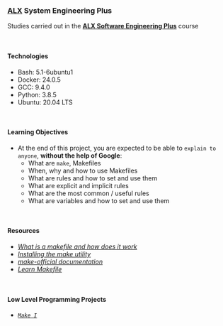 ### [ALX](https://www.alxafrica.com/) System Engineering Plus

Studies carried out in the **[ALX Software Engineering Plus](https://www.alxafrica.com/software-engineering-plus/)** course

<br />

#### Technologies

* Bash:     5.1-6ubuntu1
* Docker:   24.0.5
* GCC:      9.4.0
* Python:   3.8.5
* Ubuntu:   20.04 LTS

<br />

#### Learning Objectives

* At the end of this project, you are expected to be able to `explain to anyone`, **without the help of Google**:
    * What are `make`, Makefiles
    * When, why and how to use Makefiles
    * What are rules and how to set and use them
    * What are explicit and implicit rules
    * What are the most common / useful rules
    * What are variables and how to set and use them

<br />

#### Resources

* _[What is a makefile and how does it work](https://opensource.com/article/18/8/what-how-makefile)_
* _[Installing the make utility](https://www.geeksforgeeks.org/how-to-install-make-on-ubuntu/)_
* _[make-official documentation](https://www.gnu.org/software/make/manual/html_node/)_
* _[Learn Makefile](https://makefiletutorial.com/)_

<br />

#### Low Level Programming Projects

* _[`Make I`](0-Makefile)_

<br />
